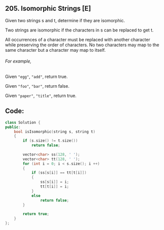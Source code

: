 ## 205. Isomorphic Strings [E]
Given two strings s and t, determine if they are isomorphic.

Two strings are isomorphic if the characters in s can be replaced to get t.

All occurrences of a character must be replaced with another character while preserving the order of characters. No two characters may map to the same character but a character may map to itself.

###### For example,  
Given `"egg"`, `"add"`, return true.

Given `"foo"`, `"bar"`, return false.

Given `"paper"`, `"title"`, return true.

## Code:
```c++
class Solution {
public:
    bool isIsomorphic(string s, string t) 
    {
        if (s.size() != t.size())
            return false;
        
        vector<char> ss(128, ' ');
        vector<char> tt(128, ' ');
        for (int i = 0; i < s.size(); i ++)
        {
            if (ss[s[i]] == tt[t[i]])
            {
                ss[s[i]] = i;
                tt[t[i]] = i;
            }
            else
                return false;
        }
        
        return true;
    }
};
```
